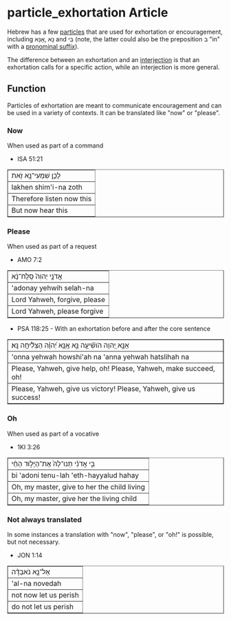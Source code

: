 # particle_exhortation Article
Hebrew has a few [particles](https://git.door43.org/Door43/en-uhg/src/master/content/particle/02.md) that are used for exhortation or encouragement, including נָא ,אָנָּא and בִּי (note, the latter could also be the preposition ב "in" with a [pronominal suffix](https://git.door43.org/Door43/en-uhg/src/master/content/suffix_pronominal/02.md)).

The difference between an exhortation and an [interjection](https://git.door43.org/Door43/en-uhg/src/master/content/particle_interjection/02.md) is that an exhortation calls for a specific action, while an interjection is more general. 

## Function
Particles of exhortation are meant to communicate encouragement and can be used in a variety of contexts. It can be translated like "now" or "please".

### Now
When used as part of a command

* ISA 51:21
<table border="1" class="docutils">
<colgroup>
<col width="100%" />
</colgroup>
<tbody valign="top">
<tr class="row-odd"><td>לָכֵ֛ן שִׁמְעִי־נָ֥א זֹ֖את</td>
</tr>
<tr class="row-even"><td>lakhen shim'i-na zoth</td>
</tr>
<tr class="row-odd"><td>Therefore listen now this</td>
</tr>
<tr class="row-even"><td>But now hear this</td>
</tr>
</tbody>
</table>

### Please
When used as part of a request

* AMO 7:2
<table border="1" class="docutils">
<colgroup>
<col width="100%" />
</colgroup>
<tbody valign="top">
<tr class="row-odd"><td>אֲדֹנָ֤י יְהוִה֙ סְֽלַֽח־נָ֔א</td>
</tr>
<tr class="row-even"><td>'adonay yehwih selah-na</td>
</tr>
<tr class="row-odd"><td>Lord Yahweh, forgive, please</td>
</tr>
<tr class="row-even"><td>Lord Yahweh, please forgive</td>
</tr>
</tbody>
</table>

* PSA 118:25 - With an exhortation before and after the core sentence
<table border="1" class="docutils">
<colgroup>
<col width="100%" />
</colgroup>
<tbody valign="top">
<tr class="row-odd"><td>אָנָּ֣א יְ֭הוָה הֹושִׁ֘יעָ֥ה נָּ֑א אָֽנָּ֥א יְ֝הוָ֗ה הַצְלִ֘יחָ֥ה נָּֽא׃</td>
</tr>
<tr class="row-even"><td>'onna yehwah howshi'ah na 'anna yehwah hatslihah na</td>
</tr>
<tr class="row-odd"><td>Please, Yahweh, give help, oh! Please, Yahweh, make succeed, oh!</td>
</tr>
<tr class="row-even"><td>Please, Yahweh, give us victory! Please, Yahweh, give us success!</td>
</tr>
</tbody>
</table>

### Oh
When used as part of a vocative

* 1KI 3:26
<table border="1" class="docutils">
<colgroup>
<col width="100%" />
</colgroup>
<tbody valign="top">
<tr class="row-odd"><td>בִּ֣י אֲדֹנִ֗י תְּנוּ־לָהּ֙ אֶת־הַיָּל֣וּד הַחַ֔י</td>
</tr>
<tr class="row-even"><td>bi 'adoni tenu-lah 'eth-hayyalud hahay</td>
</tr>
<tr class="row-odd"><td>Oh, my master, give to her the child living</td>
</tr>
<tr class="row-even"><td>Oh, my master, give her the living child</td>
</tr>
</tbody>
</table>

### Not always translated
In some instances a translation with "now", "please", or "oh!" is possible, but not necessary.

* JON 1:14
<table border="1" class="docutils">
<colgroup>
<col width="100%" />
</colgroup>
<tbody valign="top">
<tr class="row-odd"><td>אַל־נָ֣א נֹאבְדָ֗ה</td>
</tr>
<tr class="row-even"><td>'al-na novedah</td>
</tr>
<tr class="row-odd"><td>not now let us perish</td>
</tr>
<tr class="row-even"><td>do not let us perish</td>
</tr>
</tbody>
</table>